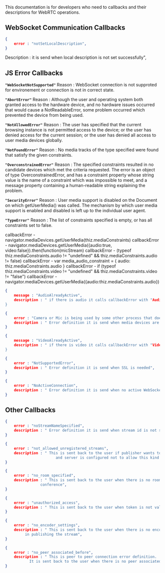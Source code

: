 This documentation is for developers who need to callbacks and their descriptions for WebRTC operations.

## WebSocket Communication Callbacks

```json
{
    error : "notSetLocalDescription",
}
```
Description : it is send when local description is not set successfully",
## JS Error Callbacks 

**`"WebSocketNotSupported"`** Reason : WebSocket connection is not supproted for environement or connection is not in correct state.

**`"AbortError"`** Reason : Although the user and operating system both granted access to the hardware device, and no hardware issues occurred that would cause a NotReadableError, some problem occurred which prevented the device from being used.

**`"NotAllowedError"`** Reason : The user has specified that the current browsing instance is not permitted access to the device; or the user has denied access for the current session; or the user has denied all access to user media devices globally.

**`"NotFoundError"`** Reason : No media tracks of the type specified were found that satisfy the given constraints.

**`"OverconstrainedError"`** Reason : The specified constraints resulted in no candidate devices which met the criteria requested. The error is an object of type OverconstrainedError, and has a constraint property whose string value is the name of a constraint which was impossible to meet, and a message property containing a human-readable string explaining the problem.

**`"SecurityError"`** Reason : User media support is disabled on the Document on which getUserMedia() was called. The mechanism by which user media support is enabled and disabled is left up to the individual user agent.

**`"TypeError"`** Reason : The list of constraints specified is empty, or has all constraints set to false.

callbackError - navigator.mediaDevices.getUserMedia(thiz.mediaConstraints)
callbackError - navigator.mediaDevices.getUserMedia({audio:true, video:false}).then(function(micStream)
callbackError - (typeof thiz.mediaConstraints.audio != "undefined" && thiz.mediaConstraints.audio != false)
callbackError - var media_audio_constraint = { audio: thiz.mediaConstraints.audio }
callbackError - if (typeof thiz.mediaConstraints.video != "undefined" && thiz.mediaConstraints.video != "false")
callbackError - navigator.mediaDevices.getUserMedia({audio:thiz.mediaConstraints.audio})

```json
{
    message : "AudioAlreadyActive",
    description : " if there is audio it calls callbackError with "AudioAlreadyActive" ,
}
```
```json
{
    error : "Camera or Mic is being used by some other process that does not let read the devices",
    description : " Error definition it is send when media devices are used by another applications",
}
```
```json
{
    message : "VideoAlreadyActive",
    description : " if there is video it calls callbackError with "VideoAlreadyActive",
}
```
```json
{
    error : "NotSupportedError",
    description : " Error definition it is send when SSL is needed",
}
```
```json
{
    error : "NoActiveConnection",
    description : " Error definition it is send when no active WebSocket connection",
}
```

## Other Callbacks

```json
{
    error : "noStreamNameSpecified",
    description : " Error definition it is send when stream id is not specified in the message",
}
```
```json
{
    error : "not_allowed_unregistered_streams",
    description : " This is sent back to the user if publisher wants to send a stream with an unregistered id 
                       and server is configured not to allow this kind of streams",
}
```
```json
{
    error : "no_room_specified",
    description : " This is sent back to the user when there is no room specified in  joining the video 
                conference",
}
```
```json
{
    error : "unauthorized_access",
    description : " This is sent back to the user when token is not validated",
}
```
```json
{
    error : "no_encoder_settings",
    description : " This is sent back to the user when there is no encoder settings available
	     in publishing the stream",
}
```
```json
{
    error : "no_peer_associated_before",
    description : " This is peer to peer connection error definition.
	       It is sent back to the user when there is no peer associated with the stream",
}
```





